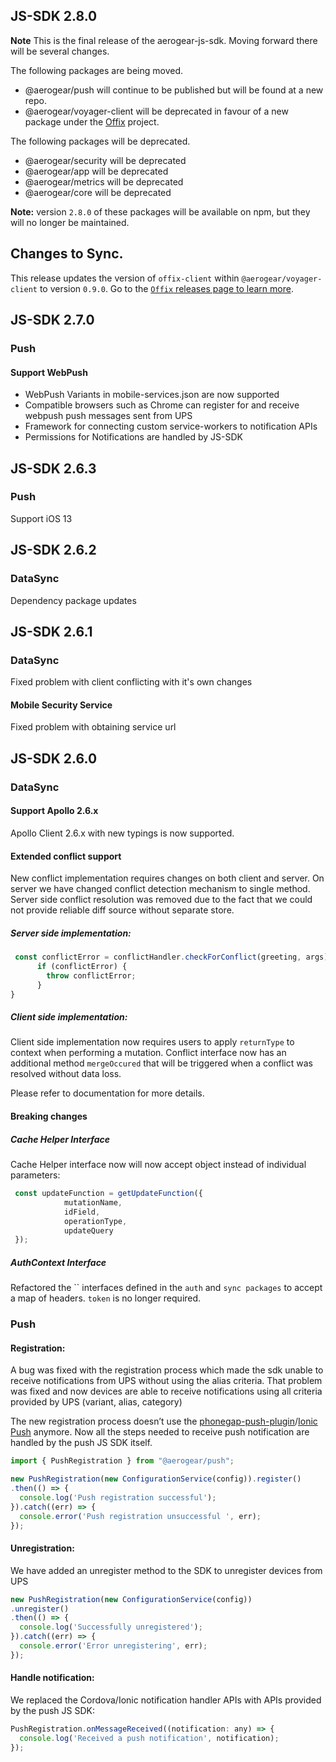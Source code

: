 ## JS-SDK 2.8.0

**Note** This is the final release of the aerogear-js-sdk. Moving forward there will be several changes.

The following packages are being moved.

* @aerogear/push will continue to be published but will be found at a new repo.
* @aerogear/voyager-client will be deprecated in favour of a new package under the [Offix](https://offix.dev) project.

The following packages will be deprecated.

* @aerogear/security will be deprecated
* @aerogear/app will be deprecated
* @aerogear/metrics will be deprecated
* @aerogear/core will be deprecated

**Note:** version `2.8.0` of these packages will be available on npm, but they will no longer be maintained.

## Changes to Sync.

This release updates the version of `offix-client` within `@aerogear/voyager-client` to version `0.9.0`. Go to the [`Offix` releases page to learn more](https://github.com/aerogear/offix/releases/tag/0.9.0).

## JS-SDK 2.7.0

### Push

#### Support WebPush
* WebPush Variants in mobile-services.json are now supported
* Compatible browsers such as Chrome can register for and receive webpush push messages sent from UPS
* Framework for connecting custom service-workers to notification APIs
* Permissions for Notifications are handled by JS-SDK

## JS-SDK 2.6.3

### Push

Support iOS 13

## JS-SDK 2.6.2

### DataSync

Dependency package updates

## JS-SDK 2.6.1

### DataSync

Fixed problem with client conflicting with it's own changes

#### Mobile Security Service 

Fixed problem with obtaining service url


## JS-SDK 2.6.0

### DataSync

#### Support Apollo 2.6.x

Apollo Client 2.6.x with new typings is now supported.

#### Extended conflict support

New conflict implementation requires changes on both client and server.
On server we have changed conflict detection mechanism to single method.
Server side conflict resolution was removed due to the fact that we could not provide
reliable diff source without separate store. 

##### Server side implementation:

```javascript
 const conflictError = conflictHandler.checkForConflict(greeting, args);
      if (conflictError) {
        throw conflictError;
      }
}
```

##### Client side implementation:

Client side implementation now requires users to apply `returnType` to context when performing a mutation.
Conflict interface now has an additional method `mergeOccured` that will be triggered when a conflict was  resolved without data loss.

Please refer to documentation for more details.

#### Breaking changes

##### Cache Helper Interface 

Cache Helper interface now will now accept object instead of individual parameters:

```javascript
 const updateFunction = getUpdateFunction({
            mutationName,
            idField,
            operationType,
            updateQuery
 });
```
##### AuthContext Interface 

Refactored the `` interfaces defined in the `auth` and `sync packages` to accept a map of headers. `token` is no longer required.

### Push

#### Registration:

A bug was fixed with the registration process which made the sdk unable to receive notifications from UPS without using the alias criteria. That problem was fixed and now devices are able to receive notifications using all criteria provided by UPS (variant, alias, category)

The new registration process doesn’t use the [phonegap-push-plugin](https://github.com/phonegap/phonegap-plugin-push)/[Ionic Push](https://ionicframework.com/docs/native/push) anymore. Now all the steps needed to receive push notification are handled by the push JS SDK itself.

```javascript
import { PushRegistration } from "@aerogear/push";

new PushRegistration(new ConfigurationService(config)).register()
.then(() => {
  console.log('Push registration successful');
}).catch((err) => {
  console.error('Push registration unsuccessful ', err);
});
```

#### Unregistration:

We have added an unregister method to the SDK to unregister devices from UPS

```javascript
new PushRegistration(new ConfigurationService(config))
.unregister()
.then(() => {
  console.log('Successfully unregistered');
}).catch((err) => {
  console.error('Error unregistering', err);
});
```

#### Handle notification:

We replaced the Cordova/Ionic notification handler APIs with APIs provided by the push JS SDK:

```javascript
PushRegistration.onMessageReceived((notification: any) => {
  console.log('Received a push notification', notification);
});
```
